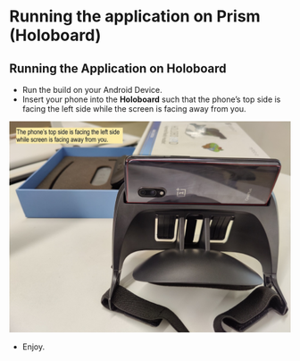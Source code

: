 # Running the application on Prism (Holoboard)

## Running the Application on Holoboard

* Run the build on your Android Device.
* Insert your phone into the **Holoboard** such that the phone’s top side is facing the left side while the screen is facing away from you.

![](../../.gitbook/assets/46.jpeg)

* Enjoy.
